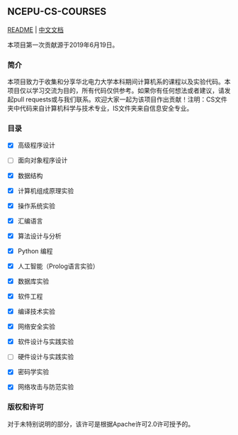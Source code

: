 ## NCEPU-CS-COURSES

[README](README_en.md)  |  [中文文档](README.md)

本项目第一次贡献源于2019年6月19日。

### 简介

本项目致力于收集和分享华北电力大学本科期间计算机系的课程以及实验代码。本项目仅以学习交流为目的，所有代码仅供参考。如果你有任何想法或者建议，请发起pull requests或与我们联系。欢迎大家一起为该项目作出贡献！注明：CS文件夹中代码来自计算机科学与技术专业，IS文件夹来自信息安全专业。

### 目录

- [x] 高级程序设计
- [ ] 面向对象程序设计
- [x] 数据结构
- [x] 计算机组成原理实验
- [x] 操作系统实验
- [x] 汇编语言
- [x] 算法设计与分析
- [x] Python 编程
- [x] 人工智能（Prolog语言实验）
- [x] 数据库实验
- [x] 软件工程
- [x] 编译技术实验
- [x] 网络安全实验
- [x] 软件设计与实践实验
- [ ] 硬件设计与实践实验
- [x] 密码学实验
- [x] 网络攻击与防范实验


### 版权和许可

对于未特别说明的部分，该许可是根据Apache许可2.0许可授予的。
